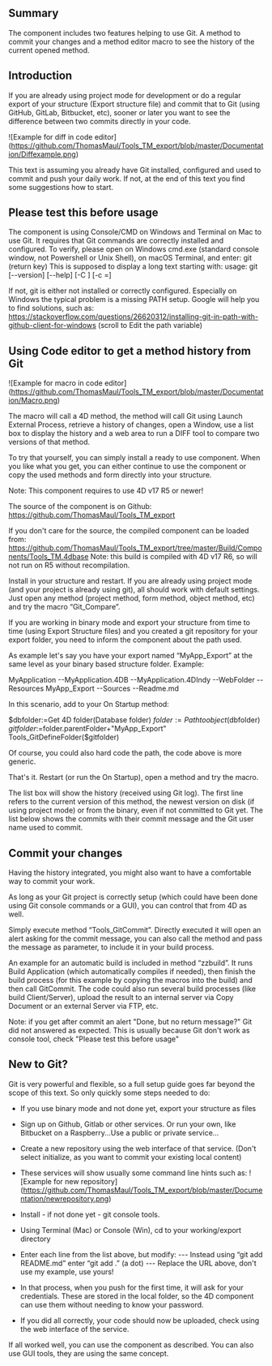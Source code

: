 ## Summary

The component includes two features helping to use Git. A method to commit your changes and a method editor macro to see the history of the current opened method.

## Introduction

If you are already using project mode for development or do a regular export of your structure (Export structure file) and commit that to Git (using GitHub, GitLab, Bitbucket, etc), sooner or later you want to see the difference between two commits directly in your code.

![Example for diff in code editor]
(https://github.com/ThomasMaul/Tools_TM_export/blob/master/Documentation/Diffexample.png)

This text is assuming you already have Git installed, configured and used to commit and push your daily work. If not, at the end of this text you find some suggestions how to start.

## Please test this before usage

The component is using Console/CMD on Windows and Terminal on Mac to use Git. It requires that Git commands are correctly installed and configured.
To verify, please open on Windows cmd.exe (standard console window, not Powershell or Unix Shell), on macOS Terminal, and enter: git (return key)
This is supposed to display a long text starting with:
usage: git [--version] [--help] [-C <path>] [-c <name>=<value>]

If not, git is either not installed or correctly configured.
Especially on Windows the typical problem is a missing PATH setup.
Google will help you to find solutions, such as:
https://stackoverflow.com/questions/26620312/installing-git-in-path-with-github-client-for-windows
(scroll to Edit the path variable)

## Using Code editor to get a method history from Git

![Example for macro in code editor]
(https://github.com/ThomasMaul/Tools_TM_export/blob/master/Documentation/Macro.png)

The macro will call a 4D method, the method will call Git using Launch External Process, retrieve a history of changes, open a Window, use a list box to display the history and a web area to run a DIFF tool to compare two versions of that method.


To try that yourself, you can simply install a ready to use component. When you like what you get, you can either continue to use the component or copy the used methods and form directly into your structure.

Note: This component requires to use 4D v17 R5 or newer!

The source of the component is on Github: https://github.com/ThomasMaul/Tools_TM_export

If you don't care for the source, the compiled component can be loaded from:
https://github.com/ThomasMaul/Tools_TM_export/tree/master/Build/Components/Tools_TM.4dbase
Note: this build is compiled with 4D v17 R6, so will not run on R5 without recompilation.

Install in your structure and restart. If you are already using project mode (and your project is already using git), all should work with default settings. Just open any method (project method, form method, object method, etc) and try the macro “Git_Compare”.

If you are working in binary mode and export your structure from time to time (using Export Structure files) and you created a git repository for your export folder, you need to inform the component about the path used.

As example let's say you have your export named “MyApp_Export” at the same level as your binary based structure folder. Example:

MyApplication
--MyApplication.4DB
--MyApplication.4DIndy
--WebFolder
--Resources
MyApp_Export
--Sources
--Readme.md

In this scenario, add to your On Startup method:

$dbfolder:=Get 4D folder(Database folder)
$folder:=Path to object($dbfolder)
$gitfolder:=$folder.parentFolder+"MyApp_Export"
Tools_GitDefineFolder($gitfolder)

Of course, you could also hard code the path, the code above is more generic.

That's it. Restart (or run the On Startup), open a method and try the macro.

The list box will show the history (received using Git log).
The first line refers to the current version of this method, the newest version on disk (if using project mode) or from the binary, even if not committed to Git yet. 
The list below shows the commits with their commit message and the Git user name used to commit.

## Commit your changes

Having the history integrated, you might also want to have a comfortable way to commit your work.

As long as your Git project is correctly setup (which could have been done using Git console commands or a GUI), you can control that from 4D as well.

Simply execute method “Tools_GitCommit”. Directly executed it will open an alert asking for the commit message, you can also call the method and pass the message as parameter, to include it in your build process.

An example for an automatic build is included in method “zzbuild”. It runs Build Application (which automatically compiles if needed), then finish the build process (for this example by copying the macros into the build) and then call GitCommit.
The code could also run several build processes (like build Client/Server), upload the result to an internal server via Copy Document or an external Server via FTP, etc.

Note: if you get after commit an alert "Done, but no return message?" Git did not answered as expected. This is usually because Git don't work as console tool, check "Please test this before usage" 


## New to Git?

Git is very powerful and flexible, so a full setup guide goes far beyond the scope of this text.
So only quickly some steps needed to do:
-	If you use binary mode and not done yet, export your structure as files
-	Sign up on Github, Gitlab or other services. Or run your own, like Bitbucket on a Raspberry...Use a public or private service…
-	Create a new repository using the web interface of that service. (Don't select initialize, as you want to commit your existing local content)
-	These services will show usually some command line hints such as:
![Example for new repository]
(https://github.com/ThomasMaul/Tools_TM_export/blob/master/Documentation/newrepository.png)

-	Install - if not done yet - git console tools.
-	Using Terminal (Mac) or Console (Win), cd to your working/export directory
-	Enter each line from the list above, but modify:
---	Instead using “git add README.md” enter “git add .” (a dot)
---	Replace the URL above, don't use my example, use yours!
-	In that process, when you push for the first time, it will ask for your credentials. These are stored in the local folder, so the 4D component can use them without needing to know your password.
-	If you did all correctly, your code should now be uploaded, check using the web interface of the service.

If all worked well, you can use the component as described. 
You can also use GUI tools, they are using the same concept. 
